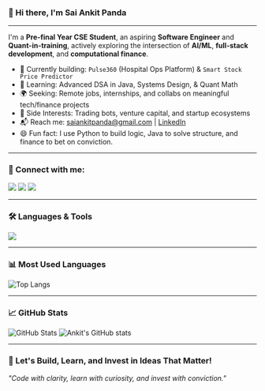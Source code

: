 ### 👋 Hi there, I'm Sai Ankit Panda

---

I'm a **Pre-final Year CSE Student**, an aspiring **Software Engineer** and **Quant-in-training**, actively exploring the intersection of **AI/ML**, **full-stack development**, and **computational finance**.

- 🎯 Currently building: `Pulse360` (Hospital Ops Platform) & `Smart Stock Price Predictor`
- 🧠 Learning: Advanced DSA in Java, Systems Design, & Quant Math
- 🌍 Seeking: Remote jobs, internships, and collabs on meaningful tech/finance projects
- 🧩 Side Interests: Trading bots, venture capital, and startup ecosystems
- 📬 Reach me: saiankitpanda@gmail.com | [LinkedIn](https://linkedin.com/in/saiankitpanda)
- 😄 Fun fact: I use Python to build logic, Java to solve structure, and finance to bet on conviction.

---

### 🔗 Connect with me:
<p align="left">
  <a href="https://twitter.com/saiankitpanda"><img src="https://img.shields.io/badge/Twitter-1DA1F2?style=for-the-badge&logo=twitter&logoColor=white"/></a>
  <a href="https://linkedin.com/in/saiankitpanda"><img src="https://img.shields.io/badge/LinkedIn-0A66C2?style=for-the-badge&logo=linkedin&logoColor=white"/></a>
  <a href="https://youtube.com/@yourchannel"><img src="https://img.shields.io/badge/YouTube-FF0000?style=for-the-badge&logo=youtube&logoColor=white"/></a>
</p>

---

### 🛠️ Languages & Tools
<p align="left">
<img src="https://skillicons.dev/icons?i=python,java,cpp,js,ts,html,css,rust,nodejs,express,react,nextjs,redux,postgres,mongodb,redis,docker,kubernetes,aws,nginx,git,firebase,figma,linux"/>
</p>

---

### 📊 Most Used Languages
![Top Langs](https://github-readme-stats.vercel.app/api/top-langs/?username=saiankitpanda&layout=compact&theme=tokyonight&hide=html)

---

### 📈 GitHub Stats
![GitHub Stats](https://github-readme-streak-stats.herokuapp.com/?user=saiankitpanda&theme=tokyonight&date_format=M%20j%5B%2C%20Y%5D)
![Ankit's GitHub stats](https://github-readme-stats.vercel.app/api?username=saiankitpanda&show_icons=true&theme=tokyonight)

---

### 🚀 Let's Build, Learn, and Invest in Ideas That Matter!
_"Code with clarity, learn with curiosity, and invest with conviction."_
